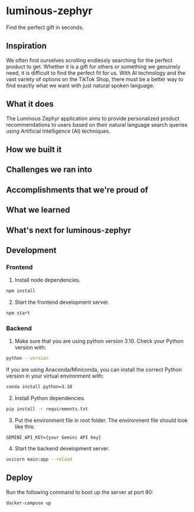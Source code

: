 # luminous-zephyr

Find the perfect gift in seconds.

## Inspiration
We often find ourselves scrolling endlessly searching for the perfect product to get. Whether it is a gift for others or something we genuinely need, it is difficult to find the perfect fit for us. 
With AI technology and the vast variety of options on the TikTok Shop, there must be a better way to find exactly what we want with just natural spoken language.

## What it does
The Luminous Zephyr application aims to provide personalized product recommendations to users based on their natural language search queries using Artificial Intelligence (AI) techniques.

## How we built it

## Challenges we ran into

## Accomplishments that we're proud of

## What we learned

## What's next for luminous-zephyr

## Development

### Frontend

1. Install node dependencies.

```bash
npm install
```

2. Start the frontend development server.

```bash
npm start
```

### Backend

1. Make sure that you are using python version 3.10. Check your Python version with:

```bash
python --version
```

If you are using Anaconda/Miniconda, you can install the correct Python version in your virtual environment with:

```bash
conda install python=3.10
```

2. Install Python dependencies.

```bash
pip install -r requirements.txt
```

3. Put the environment file in root folder. The environment file should look like this:

```
GEMINI_API_KEY={your Gemini API key}
```

4. Start the backend development server.

```bash
uvicorn main:app --reload
```

## Deploy

Run the following command to boot up the server at port 80:

```bash
docker-compose up
```
